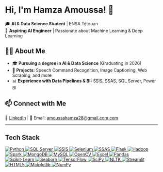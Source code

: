 # Hi, I'm Hamza Amoussa! 👋  
🎓 **AI & Data Science Student** | ENSA Tétouan  
🚀 **Aspiring AI Engineer** | Passionate about Machine Learning & Deep Learning  

## 👨‍💻 About Me  
- 🎓 **Pursuing a degree in AI & Data Science** (Graduating in 2026)  
- 🤖 **Projects:** Speech Command Recognition, Image Captioning, Web Scraping, and more  
- 📊 **Experience with Data Pipelines & BI:** SSIS, SSAS, SQL Server, Power BI  


## 📫 Connect with Me  
🔗 [LinkedIn](https://www.linkedin.com/in/hamza-amoussa-4a5326255/) | 📧 Email: amoussahamza28@gmail.com.com  

---

## Tech Stack

<p align="left">

  <!-- Python -->
  <a href="https://www.python.org/" target="_blank">
    <img 
         src="https://img.shields.io/badge/Python-3670A0?style=for-the-badge&logo=python&logoColor=ffdd54" 
         alt="Python" 
    />
  </a>

  <!-- SQL Server -->
  <a href="https://www.microsoft.com/en-us/sql-server" target="_blank">
    <img 
         src="https://img.shields.io/badge/SQL%20Server-CC2927?style=for-the-badge&logo=microsoft%20sql%20server&logoColor=white" 
         alt="SQL Server" 
    />
  </a>
  
  <!-- SSIS (generic badge) -->
  <a href="https://learn.microsoft.com/en-us/sql/integration-services/" target="_blank">
    <img 
         src="https://img.shields.io/badge/SSIS-333333?style=for-the-badge&logo=microsoft&logoColor=white" 
         alt="SSIS" 
    />
  </a>

 <!-- Selenium -->
  <a href="https://www.selenium.dev/" target="_blank">
    <img 
         src="https://img.shields.io/badge/Selenium-43B02A?style=for-the-badge&logo=selenium&logoColor=white" 
         alt="Selenium" 
    />
  </a>
  
  <!-- SSAS (generic badge) -->
  <a href="https://learn.microsoft.com/en-us/analysis-services/" target="_blank">
    <img 
         src="https://img.shields.io/badge/SSAS-333333?style=for-the-badge&logo=microsoft&logoColor=white" 
         alt="SSAS" 
    />
  </a>

  <!-- Flask -->
  <a href="https://flask.palletsprojects.com/" target="_blank">
    <img 
         src="https://img.shields.io/badge/Flask-000000?style=for-the-badge&logo=flask&logoColor=white" 
         alt="Flask" 
    />
  </a>

  <!-- Hadoop -->
  <a href="https://hadoop.apache.org/" target="_blank">
    <img 
         src="https://img.shields.io/badge/Hadoop-66CCFF?style=for-the-badge&logo=apachehadoop&logoColor=black" 
         alt="Hadoop" 
    />
  </a>

 <!-- Spark -->
  <a href="https://spark.apache.org/" target="_blank">
    <img 
         src="https://img.shields.io/badge/Spark-E25A1C?style=for-the-badge&logo=apachespark&logoColor=white" 
         alt="Spark" 
    />
  </a>

  <!-- MongoDB -->
  <a href="https://www.mongodb.com/" target="_blank">
    <img 
         src="https://img.shields.io/badge/MongoDB-47A248?style=for-the-badge&logo=mongodb&logoColor=white" 
         alt="MongoDB" 
    />
  </a>

  <!-- MySQL -->
  <a href="https://www.mysql.com/" target="_blank">
    <img 
         src="https://img.shields.io/badge/MySQL-005C84?style=for-the-badge&logo=mysql&logoColor=white" 
         alt="MySQL" 
    />
  </a>

  <!-- OpenCV -->
  <a href="https://opencv.org/" target="_blank">
    <img 
         src="https://img.shields.io/badge/OpenCV-5C3EE8?style=for-the-badge&logo=opencv&logoColor=white" 
         alt="OpenCV" 
    />
  </a>
  
  <!-- Excel -->
  <a href="https://www.microsoft.com/en-us/microsoft-365/excel" target="_blank">
    <img 
         src="https://img.shields.io/badge/Excel-217346?style=for-the-badge&logo=microsoft-excel&logoColor=white" 
         alt="Excel" 
    />
  </a>
  
  <!-- Pandas -->
  <a href="https://pandas.pydata.org/" target="_blank">
    <img 
         src="https://img.shields.io/badge/Pandas-130654?style=for-the-badge&logo=pandas&logoColor=white" 
         alt="Pandas" 
    />
  </a>

  <!-- Scikit-Learn -->
  <a href="https://scikit-learn.org/" target="_blank">
    <img 
         src="https://img.shields.io/badge/Scikit--Learn-F7931E?style=for-the-badge&logo=scikit-learn&logoColor=white" 
         alt="Scikit-Learn" 
    />
  </a>

  <!-- Seaborn -->
  <a href="https://seaborn.pydata.org/" target="_blank">
    <img 
         src="https://img.shields.io/badge/Seaborn-3776AB?style=for-the-badge&logo=python&logoColor=white" 
         alt="Seaborn" 
    />
  </a>

  <!-- TensorFlow -->
  <a href="https://www.tensorflow.org/" target="_blank">
    <img 
         src="https://img.shields.io/badge/TensorFlow-FF6F00?style=for-the-badge&logo=tensorflow&logoColor=white" 
         alt="TensorFlow" 
    />
  </a>

  <!-- SciPy -->
  <a href="https://www.scipy.org/" target="_blank">
    <img src="https://img.shields.io/badge/SciPy-8CAAE6?style=for-the-badge&logo=scipy&logoColor=white" alt="SciPy" />
  </a>
  
  <!-- NLTK -->
  <a href="https://www.nltk.org/" target="_blank">
    <img src="https://img.shields.io/badge/NLTK-CC1E2C?style=for-the-badge&logo=nltk&logoColor=white" alt="NLTK" />
  </a>
  
  <!-- Streamlit -->
  <a href="https://streamlit.io/" target="_blank">
    <img src="https://img.shields.io/badge/Streamlit-FF4B4B?style=for-the-badge&logo=streamlit&logoColor=white" alt="Streamlit" />
  </a>
  
  <!-- HTML5 -->
  <a href="https://developer.mozilla.org/en-US/docs/Web/HTML" target="_blank">
    <img src="https://img.shields.io/badge/HTML5-E34F26?style=for-the-badge&logo=html5&logoColor=white" alt="HTML5" />
  </a>
  
  <!-- Matplotlib -->
  <a href="https://matplotlib.org/" target="_blank">
    <img src="https://img.shields.io/badge/Matplotlib-11557C?style=for-the-badge&logo=matplotlib&logoColor=white" alt="Matplotlib" />
  </a>
  
  <!-- NumPy -->
  <a href="https://numpy.org/" target="_blank">
    <img src="https://img.shields.io/badge/NumPy-013243?style=for-the-badge&logo=numpy&logoColor=white" alt="NumPy" />
  </a>

</p>
